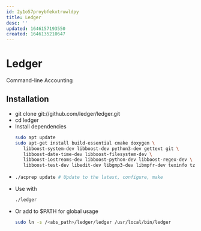 ```yaml
---
id: 2y1o57proybfekxtruwldpy
title: Ledger
desc: ''
updated: 1646157193550
created: 1646135210647
---
```


# Ledger
Command-line Accounting

## Installation
* git clone git://github.com/ledger/ledger.git
* cd ledger
* Install dependencies
  ```sh
  sudo apt update
  sudo apt-get install build-essential cmake doxygen \
     libboost-system-dev libboost-dev python3-dev gettext git \
     libboost-date-time-dev libboost-filesystem-dev \
     libboost-iostreams-dev libboost-python-dev libboost-regex-dev \
     libboost-test-dev libedit-dev libgmp3-dev libmpfr-dev texinfo tzdata
  ```
* ```sh
  ./acprep update # Update to the latest, configure, make
  ```
* Use with
  ```sh
  ./ledger 
  ```
* Or add to $PATH for global usage
  ```sh
  sudo ln -s /<abs_path>/ledger/ledger /usr/local/bin/ledger
  ```



